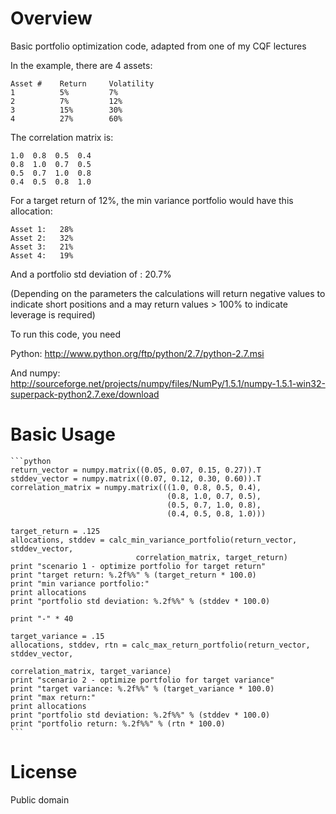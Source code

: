 Overview
==========

Basic portfolio optimization code, adapted from one of my CQF lectures

In the example, there are 4 assets:

    Asset #    Return     Volatility
    1          5%         7%
    2          7%         12%
    3          15%        30%
    4          27%        60%

The correlation matrix is:

    1.0  0.8  0.5  0.4
    0.8  1.0  0.7  0.5
    0.5  0.7  1.0  0.8
    0.4  0.5  0.8  1.0

For a target return of 12%, the min variance portfolio would have this allocation:

    Asset 1:   28%
    Asset 2:   32%
    Asset 3:   21%
    Asset 4:   19%

And a portfolio std deviation of : 20.7%

(Depending on the parameters the calculations will return negative values to indicate short positions and a may return values > 100% to indicate leverage is required)

To run this code, you need 

Python: http://www.python.org/ftp/python/2.7/python-2.7.msi

And numpy: http://sourceforge.net/projects/numpy/files/NumPy/1.5.1/numpy-1.5.1-win32-superpack-python2.7.exe/download

Basic Usage
============

    ```python
    return_vector = numpy.matrix((0.05, 0.07, 0.15, 0.27)).T
    stddev_vector = numpy.matrix((0.07, 0.12, 0.30, 0.60)).T
    correlation_matrix = numpy.matrix(((1.0, 0.8, 0.5, 0.4),
                                       (0.8, 1.0, 0.7, 0.5),
                                       (0.5, 0.7, 1.0, 0.8),
                                       (0.4, 0.5, 0.8, 1.0)))

    target_return = .125
    allocations, stddev = calc_min_variance_portfolio(return_vector, stddev_vector, 
                                correlation_matrix, target_return)
    print "scenario 1 - optimize portfolio for target return"
    print "target return: %.2f%%" % (target_return * 100.0)
    print "min variance portfolio:"
    print allocations
    print "portfolio std deviation: %.2f%%" % (stddev * 100.0)

    print "-" * 40
    
    target_variance = .15
    allocations, stddev, rtn = calc_max_return_portfolio(return_vector, stddev_vector, 
                                                         correlation_matrix, target_variance)
    print "scenario 2 - optimize portfolio for target variance"
    print "target variance: %.2f%%" % (target_variance * 100.0)
    print "max return:"
    print allocations
    print "portfolio std deviation: %.2f%%" % (stddev * 100.0)
    print "portfolio return: %.2f%%" % (rtn * 100.0)
    ```
																																		          

License
============
Public domain
